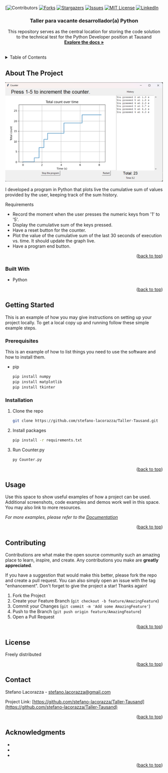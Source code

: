 <!-- Improved compatibility of back to top link: See: https://github.com/othneildrew/Best-README-Template/pull/73 -->
<a name="readme-top"></a>
<!--
*** Thanks for checking out the Best-README-Template. If you have a suggestion
*** that would make this better, please fork the repo and create a pull request
*** or simply open an issue with the tag "enhancement".
*** Don't forget to give the project a star!
*** Thanks again! Now go create something AMAZING! :D
-->



<!-- PROJECT SHIELDS -->
<!--
*** I'm using markdown "reference style" links for readability.
*** Reference links are enclosed in brackets [ ] instead of parentheses ( ).
*** See the bottom of this document for the declaration of the reference variables
*** for contributors-url, forks-url, etc. This is an optional, concise syntax you may use.
*** https://www.markdownguide.org/basic-syntax/#reference-style-links
-->
[![Contributors][contributors-url]
[![Forks][forks-shield]][forks-url]
[![Stargazers][stars-shield]][stars-url]
[![Issues][issues-shield]][issues-url]
[![MIT License][license-shield]][license-url]
[![LinkedIn][linkedin-shield]][linkedin-url]




<h3 align="center">Taller para vacante desarrollador(a) Python</h3>

  <p align="center">
    This repository serves as the central location for storing the code solution to the technical test for the Python Developer position at Tausand
    <br />
    <a href="https://github.com/stefano-lacorazza/Taller-Tausand"><strong>Explore the docs »</strong></a>
    <br />
    <br />
  </p>
</div>



<!-- TABLE OF CONTENTS -->
<details>
  <summary>Table of Contents</summary>
  <ol>
    <li>
      <a href="#about-the-project">About The Project</a>
      <ul>
        <li><a href="#built-with">Built With</a></li>
      </ul>
    </li>
    <li>
      <a href="#getting-started">Getting Started</a>
      <ul>
        <li><a href="#prerequisites">Prerequisites</a></li>
        <li><a href="#installation">Installation</a></li>
      </ul>
    </li>
    <li><a href="#usage">Usage</a></li>
    <li><a href="#roadmap">Roadmap</a></li>
    <li><a href="#contributing">Contributing</a></li>
    <li><a href="#license">License</a></li>
    <li><a href="#contact">Contact</a></li>
    <li><a href="#acknowledgments">Acknowledgments</a></li>
  </ol>
</details>



<!-- ABOUT THE PROJECT -->
## About The Project
![image](https://github.com/stefano-lacorazza/Taller-Tausand/blob/main/images/Screenshot1.png)


I developed a program in Python that plots live the cumulative sum of values provided by the user, keeping track of the sum history.

Requirements

- Record the moment when the user presses the numeric keys from '1' to '5'.
- Display the cumulative sum of the keys pressed.
- Have a reset button for the counter.
- Plot the value of the cumulative sum of the last 30 seconds of execution vs. time. It should update the graph live.
- Have a program end button.

<p align="right">(<a href="#readme-top">back to top</a>)</p>



### Built With

* Python
<p align="right">(<a href="#readme-top">back to top</a>)</p>



<!-- GETTING STARTED -->
## Getting Started

This is an example of how you may give instructions on setting up your project locally.
To get a local copy up and running follow these simple example steps.

### Prerequisites

This is an example of how to list things you need to use the software and how to install them.
* pip
  ```sh
  pip install numpy
  pip install matplotlib
  pip install tkinter
  ```

### Installation

1. Clone the repo
   ```sh
   git clone https://github.com/stefano-lacorazza/Taller-Tausand.git
   ```
2. Install packages
   ```sh
   pip install -r requirements.txt
   ```
2. Run Counter.py
    ```sh
   py Counter.py
   ```

<p align="right">(<a href="#readme-top">back to top</a>)</p>



<!-- USAGE EXAMPLES -->
## Usage

Use this space to show useful examples of how a project can be used. Additional screenshots, code examples and demos work well in this space. You may also link to more resources.

_For more examples, please refer to the [Documentation](https://example.com)_

<p align="right">(<a href="#readme-top">back to top</a>)</p>





<!-- CONTRIBUTING -->
## Contributing

Contributions are what make the open source community such an amazing place to learn, inspire, and create. Any contributions you make are **greatly appreciated**.

If you have a suggestion that would make this better, please fork the repo and create a pull request. You can also simply open an issue with the tag "enhancement".
Don't forget to give the project a star! Thanks again!

1. Fork the Project
2. Create your Feature Branch (`git checkout -b feature/AmazingFeature`)
3. Commit your Changes (`git commit -m 'Add some AmazingFeature'`)
4. Push to the Branch (`git push origin feature/AmazingFeature`)
5. Open a Pull Request

<p align="right">(<a href="#readme-top">back to top</a>)</p>



<!-- LICENSE -->
## License

Freely distributed

<p align="right">(<a href="#readme-top">back to top</a>)</p>



<!-- CONTACT -->
## Contact

Stefano Lacorazza - stefano.lacorazza@gmail.com

Project Link: [https://github.com/stefano-lacorazza/Taller-Tausand](https://github.com/stefano-lacorazza/Taller-Tausand)

<p align="right">(<a href="#readme-top">back to top</a>)</p>



<!-- ACKNOWLEDGMENTS -->
## Acknowledgments

* []()
* []()
* []()

<p align="right">(<a href="#readme-top">back to top</a>)</p>



<!-- MARKDOWN LINKS & IMAGES -->
<!-- https://www.markdownguide.org/basic-syntax/#reference-style-links -->
[contributors-shield]: https://img.shields.io/github/ller-Tausandcontributors/stefano-lacorazza/Taller-Tausand.svg?style=for-the-badge
[contributors-url]: https://github.com/stefano-lacorazza/Taller-Tausand/graphs/contributors
[forks-shield]: https://img.shields.io/github/forks/stefano-lacorazza/Taller-Tausand.svg?style=for-the-badge
[forks-url]: https://github.com/stefano-lacorazza/Taller-Tausand/network/members
[stars-shield]: https://img.shields.io/github/stars/stefano-lacorazza/Taller-Tausand.svg?style=for-the-badge
[stars-url]: https://github.com/stefano-lacorazza/Taller-Tausand/stargazers
[issues-shield]: https://img.shields.io/github/issues/stefano-lacorazza/Taller-Tausand.svg?style=for-the-badge
[issues-url]: https://github.com/stefano-lacorazza/Taller-Tausand/issues
[license-shield]: https://img.shields.io/github/license/stefano-lacorazza/Taller-Tausand.svg?style=for-the-badge
[license-url]: https://github.com/stefano-lacorazza/Taller-Tausand/blob/master/LICENSE.txt
[linkedin-shield]: https://img.shields.io/badge/-LinkedIn-black.svg?style=for-the-badge&logo=linkedin&colorB=555
[linkedin-url]: https://linkedin.com/in/stefano-lacorazza-developer
[product-screenshot]: images/screenshot.png
[Next.js]: https://img.shields.io/badge/next.js-000000?style=for-the-badge&logo=nextdotjs&logoColor=white
[Next-url]: https://nextjs.org/
[React.js]: https://img.shields.io/badge/React-20232A?style=for-the-badge&logo=react&logoColor=61DAFB
[React-url]: https://reactjs.org/
[Vue.js]: https://img.shields.io/badge/Vue.js-35495E?style=for-the-badge&logo=vuedotjs&logoColor=4FC08D
[Vue-url]: https://vuejs.org/
[Angular.io]: https://img.shields.io/badge/Angular-DD0031?style=for-the-badge&logo=angular&logoColor=white
[Angular-url]: https://angular.io/
[Svelte.dev]: https://img.shields.io/badge/Svelte-4A4A55?style=for-the-badge&logo=svelte&logoColor=FF3E00
[Svelte-url]: https://svelte.dev/
[Laravel.com]: https://img.shields.io/badge/Laravel-FF2D20?style=for-the-badge&logo=laravel&logoColor=white
[Laravel-url]: https://laravel.com
[Bootstrap.com]: https://img.shields.io/badge/Bootstrap-563D7C?style=for-the-badge&logo=bootstrap&logoColor=white
[Bootstrap-url]: https://getbootstrap.com
[JQuery.com]: https://img.shields.io/badge/jQuery-0769AD?style=for-the-badge&logo=jquery&logoColor=white
[JQuery-url]: https://jquery.com 